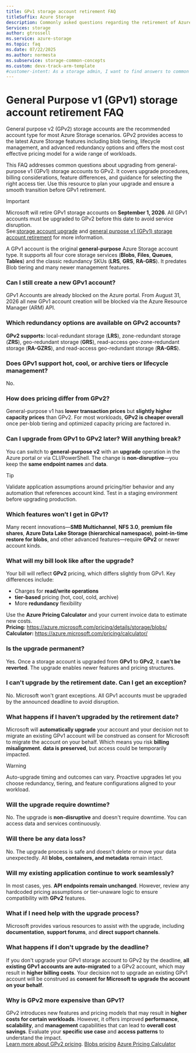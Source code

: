 ```yaml
---
title: GPv1 storage account retirement FAQ
titleSuffix: Azure Storage
description: Commonly asked questions regarding the retirement of Azure General-purpose v1 (GPv1) storage accounts and upgrading to GPv2.
Services: storage
author: gtrossell
ms.service: azure-storage
ms.topic: faq
ms.date: 07/22/2025
ms.author: normesta
ms.subservice: storage-common-concepts
ms.custom: devx-track-arm-template
#customer-intent: As a storage admin, I want to find answers to common questions about the retirement of GPv1 storage accounts, so that I can plan my upgrade to GPv2 and avoid service disruption.
---
```


# General Purpose v1 (GPv1) storage account retirement FAQ

General purpose v2 (GPv2) storage accounts are the recommended account type for most Azure Storage scenarios. GPv2 provides access to the latest Azure Storage features including blob tiering, lifecycle management, and advanced redundancy options and offers the most cost effective pricing model for a wide range of workloads.

This FAQ addresses common questions about upgrading from general-purpose v1 (GPv1) storage accounts to GPv2. It covers upgrade procedures, billing considerations, feature differences, and guidance for selecting the right access tier. Use this resource to plan your upgrade and ensure a smooth transition before GPv1 retirement.

> [!IMPORTANT]
> Microsoft will retire GPv1 storage accounts on **September 1, 2026**. All GPv1 accounts must be upgraded to GPv2 before this date to avoid service disruption.  
> See:[storage account upgrade](storage-account-upgrade.md) and [general purpose v1 (GPv1) storage account retirement](general-purpose-version-1-account-migration-overview.md) for more information.

A GPv1 account is the original **general-purpose** Azure Storage account type. It supports all four core storage services (**Blobs**, **Files**, **Queues**, **Tables**) and the classic redundancy SKUs (**LRS**, **GRS**, **RA-GRS**). It predates Blob tiering and many newer management features.

### Can I still create a new GPv1 account?

GPv1 Accounts are already blocked on the Azure portal. From August 31, 2026 all new GPv1 account creation will be blocked via the Azure Resource Manager (ARM) API.

### Which redundancy options are available on GPv2 accounts?

**GPv2 supports:** local-redundant storage (**LRS**), zone-redundant storage (**ZRS**), geo-redundant storage (**GRS**), read-access geo-zone-redundant storage (**RA-GZRS**), and read-access geo-redundant storage (**RA-GRS**).

### Does GPv1 support hot, cool, or archive tiers or lifecycle management?

No.

### How does pricing differ from GPv2?

General-purpose v1 has **lower transaction prices** but **slightly higher capacity prices** than GPv2. For most workloads, **GPv2 is cheaper overall** once per-blob tiering and optimized capacity pricing are factored in.

### Can I upgrade from GPv1 to GPv2 later? Will anything break?

You can switch to **general-purpose v2** with an **upgrade** operation in the Azure portal or via CLI/PowerShell. The change is **non-disruptive**—you keep the **same endpoint names** and **data**.

> [!TIP]
> Validate application assumptions around pricing/tier behavior and any automation that references account kind. Test in a staging environment before upgrading production.

### Which features won’t I get in GPv1?

Many recent innovations—**SMB Multichannel**, **NFS 3.0**, **premium file shares**, **Azure Data Lake Storage (hierarchical namespace)**, **point-in-time restore for blobs**, and other advanced features—require **GPv2** or newer account kinds.

### What will my bill look like after the upgrade?

Your bill will reflect **GPv2** pricing, which differs slightly from GPv1. Key differences include:

- Charges for **read/write operations**  
- **tier-based** pricing (hot, cool, cold, archive)  
- More **redundancy** flexibility

Use the **Azure Pricing Calculator** and your current invoice data to estimate new costs.  
**Pricing:** https://azure.microsoft.com/pricing/details/storage/blobs/  
**Calculator:** https://azure.microsoft.com/pricing/calculator/

### Is the upgrade permanent?

Yes. Once a storage account is upgraded from **GPv1** to **GPv2**, it **can't be reverted**. The upgrade enables newer features and pricing structures.

### I can't upgrade by the retirement date. Can I get an exception?

No. Microsoft won't grant exceptions. All GPv1 accounts must be upgraded by the announced deadline to avoid disruption.

### What happens if I haven’t upgraded by the retirement date?

Microsoft will **automatically upgrade** your account and your decision not to migrate an existing GPv1 account will be construed as consent for Microsoft to migrate the account on your behalf. Which means you risk **billing misalignment**. **data is preserved**, but access could be temporarily impacted.

> [!WARNING]
> Auto-upgrade timing and outcomes can vary. Proactive upgrades let you choose redundancy, tiering, and feature configurations aligned to your workload.

### Will the upgrade require downtime?

No. The upgrade is **non-disruptive** and doesn't require downtime. You can access data and services continuously.

### Will there be any data loss?

No. The upgrade process is safe and doesn't delete or move your data unexpectedly. All **blobs, containers, and metadata** remain intact.

### Will my existing application continue to work seamlessly?

In most cases, yes. **API endpoints remain unchanged**. However, review any hardcoded pricing assumptions or tier-unaware logic to ensure compatibility with **GPv2** features.

### What if I need help with the upgrade process?

Microsoft provides various resources to assist with the upgrade, including **documentation**, **support forums**, and **direct support channels**.

### What happens if I don't upgrade by the deadline?

If you don't upgrade your GPv1 storage account to GPv2 by the deadline, **all existing GPv1 accounts are auto-migrated** to a GPv2 account, which may result in **higher billing costs**. Your decision not to upgrade an existing GPv1 account will be construed as **consent for Microsoft to upgrade the account on your behalf**.

### Why is GPv2 more expensive than GPv1?

GPv2 introduces new features and pricing models that may result in **higher costs for certain workloads**. However, it offers improved **performance**, **scalability**, and **management** capabilities that can lead to **overall cost savings**. Evaluate your **specific use case** and **access patterns** to understand the impact.  
[Learn more about GPv2 pricing](https://azure.microsoft.com/pricing/details/storage/blobs/).
[Blobs pricing](https://azure.microsoft.com/pricing/details/storage/blobs/)
[Azure Pricing Calculator](https://azure.microsoft.com/pricing/calculator/)
